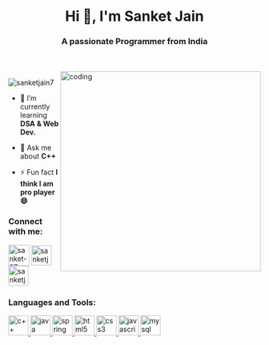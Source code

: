 <h1 align="center">Hi 👋, I'm Sanket Jain</h1>
<h3 align="center">A passionate Programmer from India</h3>
<br></br>
<img align="right" alt="coding" width="400" src="https://github.com/SanketJain7/SanketJain7/assets/117138839/17e21fc3-6c28-4bc0-ad6a-cbfe2d1d04d3"> 

<p align="left"> <img src="https://komarev.com/ghpvc/?username=sanketjain7&label=Profile%20views&color=0e75b6&style=flat" alt="sanketjain7" /> </p>

- 🌱 I’m currently learning **DSA & Web Dev.**

- 💬 Ask me about **C++**

- ⚡ Fun fact **I think I am pro player 😄**

<h3 align="left">Connect with me:</h3>
<p align="left">
<a href="https://linkedin.com/in/sanket-07" target="blank"><img align="center" src="https://github.com/SanketJain7/SanketJain7/assets/117138839/ee97d2e7-02bd-4814-8a6f-cba238883ab5" alt="sanket-07" height="42" width="42" /></a>
<a href="https://www.leetcode.com/sanketjain5468" target="blank"><img align="center" src="https://github.com/SanketJain7/SanketJain7/assets/117138839/235e239d-dcab-45a1-b955-c818804e9e3d" alt="sanketjain5468" height="40" width="40" /></a>
<a href="mailto: sanketjain5468@gmail.com" target="blank"><img align="center" src="https://github.com/Sj786jain/Sj786jain/assets/72145807/c77974e2-3cfe-4958-8669-246113e6674d" alt="sanketjain5468" height="40" width=40" /></a>
</p>

<h3 align="left">Languages and Tools:</h3>
<p align="left"> 
  <!-- C++ -->
  <a href="https://www.w3schools.com/cpp/" target="_blank" rel="noreferrer"> 
    <img src="https://github.com/SanketJain7/SanketJain7/assets/117138839/32998e63-3a4c-46ca-83fb-610ef328320a" alt="c++" width="40" height="40"/> 
  </a> 
    <!-- Java -->
  <a href="https://www.java.com" target="_blank" rel="noreferrer"> 
    <img src="https://cdn.jsdelivr.net/gh/devicons/devicon/icons/java/java-original.svg" alt="java" width="40" height="40"/>
  </a>
  <!-- Spring Boot -->
  <a href="https://spring.io/projects/spring-boot" target="_blank" rel="noreferrer"> 
    <img src="https://cdn.jsdelivr.net/gh/devicons/devicon/icons/spring/spring-original.svg" alt="spring boot" width="40" height="40"/>
  </a>
  <!-- HTML -->
  <a href="https://www.w3.org/html/" target="_blank" rel="noreferrer"> 
    <img src="https://github.com/Sj786jain/Sj786jain/assets/72145807/d638440b-ba02-4a97-a9d6-14766c00d16b" alt="html5" width="40" height="40"/> 
  </a> 
  <!-- CSS -->
  <a href="https://www.w3schools.com/css/" target="_blank" rel="noreferrer"> 
    <img src="https://github.com/SanketJain7/SanketJain7/assets/117138839/9e145ee5-ac06-40f8-87a3-2def32973f38" alt="css3" width="40" height="40"/> 
  </a> 
  <!-- JavaScript -->
  <a href="https://developer.mozilla.org/en-US/docs/Web/JavaScript" target="_blank" rel="noreferrer"> 
    <img src="https://github.com/Sj786jain/Sj786jain/assets/72145807/9290fc5b-b682-415c-9a0a-3e3a02e82fa8" alt="javascript" width="40" height="40"/> 
  </a> 
  <!-- MySQL -->
  <a href="https://www.mysql.com/" target="_blank" rel="noreferrer"> 
    <img src="https://github.com/Sj786jain/Sj786jain/assets/72145807/6b482764-86ab-4165-8d5e-5eba404346c9" alt="mysql" width="40" height="40"/> 
  </a> 
</p>
